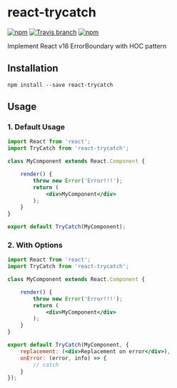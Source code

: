 # react-trycatch
[![npm](https://img.shields.io/npm/v/react-trycatch.svg)](https://www.npmjs.com/package/react-trycatch)
[![Travis branch](https://img.shields.io/travis/ahribori/react-trycatch/master.svg)](https://travis-ci.org/ahribori/react-trycatch)
[![npm](https://img.shields.io/npm/l/react-trycatch.svg)]()

Implement React v16 ErrorBoundary with HOC pattern

## Installation

```
npm install --save react-trycatch
```


## Usage

### 1. Default Usage
```jsx
import React from 'react';
import TryCatch from 'react-trycatch';

class MyComponent extends React.Component {

    render() {
        throw new Error('Error!!!');
        return (
            <div>MyComponent</div>
        );
    }
}

export default TryCatch(MyComponent);
```

### 2. With Options
```jsx
import React from 'react';
import TryCatch from 'react-trycatch';

class MyComponent extends React.Component {

    render() {
        throw new Error('Error!!!');
        return (
            <div>MyComponent</div>
        );
    }
}

export default TryCatch(MyComponent, {
    replacement: (<div>Replacement on error</div>),
    onError: (error, info) => {
        // catch
    }
});
```